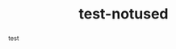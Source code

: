 ---
schema: rdl
title: test-notused
organization: GFDRR
category:
  - Hazard
abstract: test
notes: ''
source: test
model_date: test
version: ''
purpose: ''
project: ''
biblio_title: ''
biblio_url: ''
geo_coverage:
  - AFG
  - AIA
license: 'https://creativecommons.org/licenses/by/4.0/'
maintainer: ''
maintainer_email: ''
hazard_type:
  - CF
analysis_type: Deterministic
geo_area: ''
time_start: ''
time_end: ''
time_span: ''
time_year: ''
calculation_method: Inferred
frequency_type:
  - Rate
return_period: ''
occurrence_time_start: ''
occurrence_time_end: ''
occurrence_time_span: ''
description: ''
process_type:
  - FSS
imt:
  - PGV_m/s
data_uncertainty: ''
---